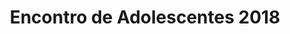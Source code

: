 ---
ID: 4950
title: Encontro de Adolescentes 2018
image-xl: ""
image-l: ""
image-sq-l: ""
image-sq-m: ""
post_excerpt: ""
layout: event
permalink: eventos/encontro-de-adolescentes-2018
published: true
event:
  event_id: "106"
  event_slug: encontro-de-adolescentes-2018
  event_owner: "2"
  event_status: "1"
  event_name: Encontro de Adolescentes 2018
  event_start_time: 00:00:00
  event_end_time: 23:59:59
  event_start_date: 2018-06-30
  event_end_date: 2018-07-01
  post_content: null
  event_rsvp: "0"
  event_spaces: null
  location_id: "0"
  recurrence_id: null
  event_category_id: null
  event_attributes: null
  event_date_created: 2018-01-14 09:50:11
  event_date_modified: null
  recurrence: null
  recurrence_interval: null
  recurrence_freq: null
  recurrence_byday: null
  recurrence_byweekno: null
  blog_id: null
  group_id: "0"
  post_id: "4950"
  event_all_day: "1"
  event_private: "0"
  recurrence_days: null
  event_rsvp_date: null
  event_rsvp_time: null
  event_rsvp_spaces: null
  recurrence_rsvp_days: null
categories: ""
tags: ""
author: ""
slide_template:
  - default
post_date: 2018-01-14 09:50:10
---
